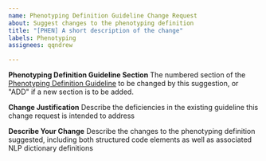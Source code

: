 ```yaml
---
name: Phenotyping Definition Guideline Change Request
about: Suggest changes to the phenotyping definition
title: "[PHEN] A short description of the change"
labels: Phenotyping
assignees: qqndrew

---
```


**Phenotyping Definition Guideline Section**
The numbered section of the [Phenotyping Definition Guideline](https://github.com/OHNLP/COVID19-Documentation/wiki/Phenotyping-Definition-Guidelines) to be changed by this suggestion, or "ADD" if a new section is to be added.

**Change Justification**
Describe the deficiencies in the existing guideline this change request is intended to address

**Describe Your Change**
Describe the changes to the phenotyping definition suggested, including both structured code elements as well as associated NLP dictionary definitions
